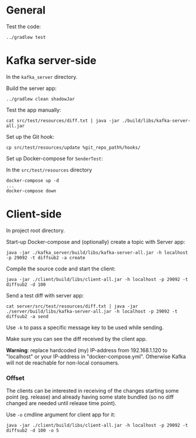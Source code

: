# General

Test the code:

    ../gradlew test

# Kafka server-side

In the `kafka_server` directory.

Build the server app:

    ../gradlew clean shadowJar

Test the app manually:

    cat src/test/resources/diff.txt | java -jar ./build/libs/kafka-server-all.jar

Set up the Git hook:

    cp src/test/resources/update %git_repo_path%/hooks/

Set up Docker-compose for `SenderTest`:

In the `src/test/resources` directory

    docker-compose up -d
    ...
    docker-compose down

# Client-side

In project root directory.

Start-up Docker-compose and (optionally) create a topic with Server app:

    java -jar ./kafka_server/build/libs/kafka-server-all.jar -h localhost -p 29092 -t diffsub2 -a create

Compile the source code and start the client:

    java -jar ./client/build/libs/client-all.jar -h localhost -p 29092 -t diffsub2 -d 100

Send a test diff with server app:

    cat server/src/test/resources/diff.txt | java -jar ./server/build/libs/kafka-server-all.jar -h localhost -p 29092 -t diffsub2 -a send

Use `-k` to pass a specific message key to be used while sending.

Make sure you can see the diff received by the client app.

**Warning**: replace hardcoded (my) IP-address from 192.168.1.120 to "localhost" or your IP-address in "docker-compose.yml".
Otherwise Kafka will not de reachable for non-local consumers.

### Offset

The clients can be interested in receiving of the changes starting some point (eg. release)
and already having some state bundled (so no diff changed are needed until release time point).

Use `-o` cmdline argument for client app for it:

    java -jar ./client/build/libs/client-all.jar -h localhost -p 29092 -t diffsub2 -d 100 -o 5